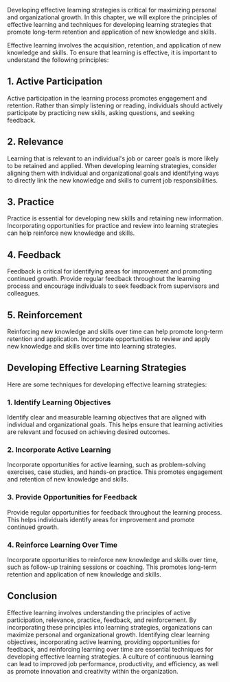 
Developing effective learning strategies is critical for maximizing personal and organizational growth. In this chapter, we will explore the principles of effective learning and techniques for developing learning strategies that promote long-term retention and application of new knowledge and skills.

Effective learning involves the acquisition, retention, and application of new knowledge and skills. To ensure that learning is effective, it is important to understand the following principles:

## 1\. Active Participation

Active participation in the learning process promotes engagement and retention. Rather than simply listening or reading, individuals should actively participate by practicing new skills, asking questions, and seeking feedback.

## 2\. Relevance

Learning that is relevant to an individual's job or career goals is more likely to be retained and applied. When developing learning strategies, consider aligning them with individual and organizational goals and identifying ways to directly link the new knowledge and skills to current job responsibilities.

## 3\. Practice

Practice is essential for developing new skills and retaining new information. Incorporating opportunities for practice and review into learning strategies can help reinforce new knowledge and skills.

## 4\. Feedback

Feedback is critical for identifying areas for improvement and promoting continued growth. Provide regular feedback throughout the learning process and encourage individuals to seek feedback from supervisors and colleagues.

## 5\. Reinforcement

Reinforcing new knowledge and skills over time can help promote long-term retention and application. Incorporate opportunities to review and apply new knowledge and skills over time into learning strategies.

## Developing Effective Learning Strategies

Here are some techniques for developing effective learning strategies:

### 1\. Identify Learning Objectives

Identify clear and measurable learning objectives that are aligned with individual and organizational goals. This helps ensure that learning activities are relevant and focused on achieving desired outcomes.

### 2\. Incorporate Active Learning

Incorporate opportunities for active learning, such as problem-solving exercises, case studies, and hands-on practice. This promotes engagement and retention of new knowledge and skills.

### 3\. Provide Opportunities for Feedback

Provide regular opportunities for feedback throughout the learning process. This helps individuals identify areas for improvement and promote continued growth.

### 4\. Reinforce Learning Over Time

Incorporate opportunities to reinforce new knowledge and skills over time, such as follow-up training sessions or coaching. This promotes long-term retention and application of new knowledge and skills.

## Conclusion

Effective learning involves understanding the principles of active participation, relevance, practice, feedback, and reinforcement. By incorporating these principles into learning strategies, organizations can maximize personal and organizational growth. Identifying clear learning objectives, incorporating active learning, providing opportunities for feedback, and reinforcing learning over time are essential techniques for developing effective learning strategies. A culture of continuous learning can lead to improved job performance, productivity, and efficiency, as well as promote innovation and creativity within the organization.
